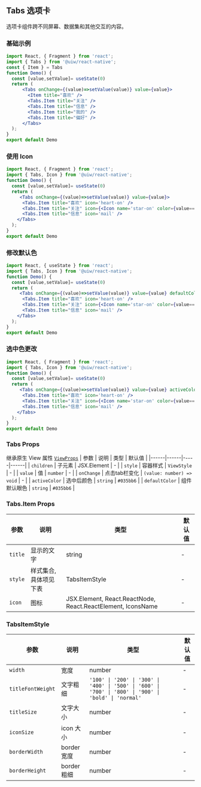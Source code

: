 Tabs 选项卡
---

选项卡组件跨不同屏幕、数据集和其他交互的内容。

<!-- ![](https://user-images.githubusercontent.com/57083007/146733908-4c795dc4-06cf-45cb-974e-cbbccff9732d.gif) -->
<!--rehype:style=zoom: 33%;float: right; margin-left: 15px;-->

### 基础示例

```jsx mdx:preview&background=#bebebe29
import React, { Fragment } from 'react';
import { Tabs } from '@uiw/react-native';
const { Item } = Tabs
function Demo() {
  const [value,setValue]= useState(0)
  return (
      <Tabs onChange={(value)=>setValue(value)} value={value}>
        <Item title="喜欢" />
        <Tabs.Item title="关注" />
        <Tabs.Item title="信息" />
        <Tabs.Item title="我的" />
        <Tabs.Item title="偏好" />
      </Tabs>
  );
}
export default Demo
```
### 使用 Icon

```jsx mdx:preview&background=#bebebe29
import React, { Fragment } from 'react';
import { Tabs, Icon } from '@uiw/react-native';
function Demo() {
  const [value,setValue]= useState(0)
  return (
     <Tabs onChange={(value)=>setValue(value)} value={value}>
      <Tabs.Item title="喜欢" icon='heart-on' />
      <Tabs.Item title="关注" icon={<Icon name='star-on' color={value===1?'#035bb6':'red'} size={24} />} />
      <Tabs.Item title="信息" icon='mail' />
    </Tabs>
  );
}
export default Demo
```

### 修改默认色

```jsx
import React, { useState } from 'react';
import { Tabs, Icon } from '@uiw/react-native';
function Demo() {
  const [value,setValue]= useState(0)
  return (
     <Tabs onChange={(value)=>setValue(value)} value={value} defaultColor="red">
      <Tabs.Item title="喜欢" icon='heart-on' />
      <Tabs.Item title="关注" icon={<Icon name='star-on' color={value===1?'#035bb6':'red'} size={24} />} />
      <Tabs.Item title="信息" icon='mail' />
    </Tabs>
  );
}
export default Demo
```

### 选中色更改

```jsx mdx:preview&background=#bebebe29
import React, { Fragment } from 'react';
import { Tabs, Icon } from '@uiw/react-native';
function Demo() {
  const [value,setValue]= useState(0)
  return (
     <Tabs onChange={(value)=>setValue(value)} value={value} activeColor="red">
      <Tabs.Item title="喜欢" icon='heart-on' />
      <Tabs.Item title="关注" icon={<Icon name='star-on' color={value===1?'#035bb6':'red'} size={24} />} />
      <Tabs.Item title="信息" icon='mail' />
    </Tabs>
  );
}
export default Demo
```
### Tabs Props

继承原生 View 属性 [`ViewProps`](https://reactnative.dev/docs/view)
| 参数 | 说明 | 类型 | 默认值 |
|------|------|-----|------|
| `children` | 子元素 | JSX.Element | - |
| `style` | 容器样式 | `ViewStyle` | - |
| `value` | 值 | `number` | - |
| `onChange` | 点击tab栏变化 | `(value: number) => void` | - |
| `activeColor` | 选中后颜色 | `string` | `#035bb6` |
| `defaultColor` | 组件默认眼色 | `string` | `#035bb6` |

### Tabs.Item Props

| 参数 | 说明 | 类型 | 默认值 |
|------|------|-----|------|
| `title` | 显示的文字 | string | - |
| `style` | 样式集合,具体项见下表 | TabsItemStyle | - |
| `icon` | 图标 | JSX.Element, React.ReactNode, React.ReactElement, IconsName | - |


### TabsItemStyle
| 参数 | 说明 | 类型 | 默认值 |
|------|------|-----|------|
| `width` | 宽度 | number | - |
| `titleFontWeight` | 文字粗细 |`'100' \| '200' \| '300' \| '400' \| '500' \| '600' \| '700' \| '800' \| '900' \| 'bold' \| 'normal'`| - |
| `titleSize` | 文字大小 | number | - |
| `iconSize` | icon 大小 | number | - |
| `borderWidth` | border 宽度 | number | - |
| `borderHeight` | border 粗细 | number | - |


